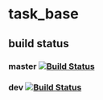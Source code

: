 # task_base

## build status
### master [![Build Status](https://travis-ci.org/maxcong001/task_base.svg?branch=master)](https://travis-ci.org/maxcong001/task_base)
### dev [![Build Status](https://travis-ci.org/maxcong001/task_base.svg?branch=dev)](https://travis-ci.org/maxcong001/task_base)
